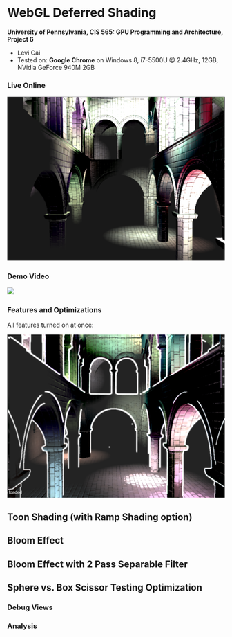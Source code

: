 WebGL Deferred Shading
======================

**University of Pennsylvania, CIS 565: GPU Programming and Architecture, Project 6**

* Levi Cai
* Tested on: **Google Chrome** on
  Windows 8, i7-5500U @ 2.4GHz, 12GB, NVidia GeForce 940M 2GB

### Live Online

[![](img/thumb.png)](http://arizonat.github.io/Project6-WebGL-Deferred-Shading/)

### Demo Video

[![](img/video.png)](TODO)

### Features and Optimizations

All features turned on at once:

![](img/all.PNG)

## Toon Shading (with Ramp Shading option)

## Bloom Effect

## Bloom Effect with 2 Pass Separable Filter

## Sphere vs. Box Scissor Testing Optimization

### Debug Views

### Analysis
